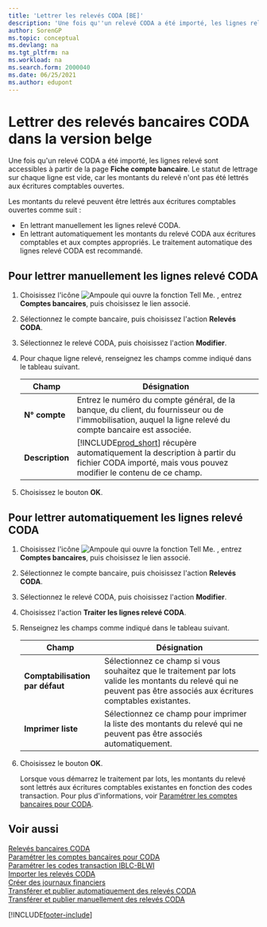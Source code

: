 ```yaml
---
title: 'Lettrer les relevés CODA [BE]'
description: 'Une fois qu''un relevé CODA a été importé, les lignes relevé sont accessibles à partir de la page Fiche compte bancaire.'
author: SorenGP
ms.topic: conceptual
ms.devlang: na
ms.tgt_pltfrm: na
ms.workload: na
ms.search.form: 2000040
ms.date: 06/25/2021
ms.author: edupont
---
```

# <a name="apply-coda-statements-in-the-belgian-version"></a><a name="apply-coda-statements-in-the-belgian-version"></a><a name="apply-coda-statements-in-the-belgian-version"></a>Lettrer des relevés bancaires CODA dans la version belge

Une fois qu'un relevé CODA a été importé, les lignes relevé sont accessibles à partir de la page **Fiche compte bancaire**. Le statut de lettrage sur chaque ligne est vide, car les montants du relevé n'ont pas été lettrés aux écritures comptables ouvertes.  

Les montants du relevé peuvent être lettrés aux écritures comptables ouvertes comme suit :  

-   En lettrant manuellement les lignes relevé CODA.  
-   En lettrant automatiquement les montants du relevé CODA aux écritures comptables et aux comptes appropriés. Le traitement automatique des lignes relevé CODA est recommandé.  

## <a name="to-manually-apply-the-coda-statement-lines"></a><a name="to-manually-apply-the-coda-statement-lines"></a><a name="to-manually-apply-the-coda-statement-lines"></a>Pour lettrer manuellement les lignes relevé CODA

1.  Choisissez l'icône ![Ampoule qui ouvre la fonction Tell Me.](../../media/ui-search/search_small.png "Dites-moi ce que vous voulez faire") , entrez **Comptes bancaires**, puis choisissez le lien associé.  
2.  Sélectionnez le compte bancaire, puis choisissez l'action **Relevés CODA**.  
3.  Sélectionnez le relevé CODA, puis choisissez l'action **Modifier**.  
4.  Pour chaque ligne relevé, renseignez les champs comme indiqué dans le tableau suivant.  

    |Champ|Désignation|  
    |---------------------------------|---------------------------------------|  
    |**N° compte**|Entrez le numéro du compte général, de la banque, du client, du fournisseur ou de l'immobilisation, auquel la ligne relevé du compte bancaire est associée.|  
    |**Description**|[!INCLUDE[prod_short](../../includes/prod_short.md)] récupère automatiquement la description à partir du fichier CODA importé, mais vous pouvez modifier le contenu de ce champ.|  

5.  Choisissez le bouton **OK**.  

## <a name="to-automatically-apply-the-coda-statement-lines"></a><a name="to-automatically-apply-the-coda-statement-lines"></a><a name="to-automatically-apply-the-coda-statement-lines"></a>Pour lettrer automatiquement les lignes relevé CODA

1.  Choisissez l'icône ![Ampoule qui ouvre la fonction Tell Me.](../../media/ui-search/search_small.png "Dites-moi ce que vous voulez faire") , entrez **Comptes bancaires**, puis choisissez le lien associé.  
2.  Sélectionnez le compte bancaire, puis choisissez l'action **Relevés CODA**.  
3.  Sélectionnez le relevé CODA, puis choisissez l'action **Modifier**.  
4.  Choisissez l'action **Traiter les lignes relevé CODA**.  
5.  Renseignez les champs comme indiqué dans le tableau suivant.  

    |Champ|Désignation|  
    |---------------------------------|---------------------------------------|  
    |**Comptabilisation par défaut**|Sélectionnez ce champ si vous souhaitez que le traitement par lots valide les montants du relevé qui ne peuvent pas être associés aux écritures comptables existantes.|  
    |**Imprimer liste**|Sélectionnez ce champ pour imprimer la liste des montants du relevé qui ne peuvent pas être associés automatiquement.|  

6.  Choisissez le bouton **OK**.  

    Lorsque vous démarrez le traitement par lots, les montants du relevé sont lettrés aux écritures comptables existantes en fonction des codes transaction. Pour plus d'informations, voir [Paramétrer les comptes bancaires pour CODA](how-to-set-up-bank-accounts-for-coda.md).

## <a name="see-also"></a><a name="see-also"></a><a name="see-also"></a>Voir aussi
 [Relevés bancaires CODA](coda-bank-statements.md)   
 [Paramétrer les comptes bancaires pour CODA](how-to-set-up-bank-accounts-for-coda.md)   
 [Paramétrer les codes transaction IBLC-BLWI](how-to-set-up-iblc-blwi-transaction-codes.md)   
 [Importer les relevés CODA](how-to-import-coda-statements.md)   
 [Créer des journaux financiers](how-to-create-financial-journals.md)   
 [Transférer et publier automatiquement des relevés CODA](how-to-automatically-transfer-and-post-coda-statements.md)   
 [Transférer et publier manuellement des relevés CODA](how-to-manually-transfer-and-post-coda-statements.md)


[!INCLUDE[footer-include](../../includes/footer-banner.md)]
